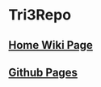 # Tri3Repo
## [Home Wiki Page](https://github.com/Isaac-Le/Tri3Repo/wiki)
## [Github Pages](https://isaac-le.github.io/Tri3Repo/)

